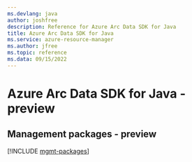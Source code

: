 ```yaml
---
ms.devlang: java
author: joshfree
description: Reference for Azure Arc Data SDK for Java
title: Azure Arc Data SDK for Java
ms.service: azure-resource-manager
ms.author: jfree
ms.topic: reference
ms.data: 09/15/2022
---
```

# Azure Arc Data SDK for Java - preview

## Management packages - preview
[!INCLUDE [mgmt-packages](arc-data-mgmt-index.md)]